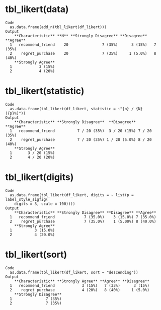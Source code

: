 # tbl_likert(data)

    Code
      as.data.frame(add_n(tbl_likert(df_likert)))
    Output
        **Characteristic** **N** **Strongly Disagree** **Disagree** **Agree**
      1   recommend_friend    20               7 (35%)      3 (15%)   7 (35%)
      2    regret_purchase    20               7 (35%)     1 (5.0%)   8 (40%)
        **Strongly Agree**
      1            3 (15%)
      2            4 (20%)

# tbl_likert(statistic)

    Code
      as.data.frame(tbl_likert(df_likert, statistic = ~"{n} / {N} ({p}%)"))
    Output
        **Characteristic** **Strongly Disagree**  **Disagree**    **Agree**
      1   recommend_friend          7 / 20 (35%)  3 / 20 (15%) 7 / 20 (35%)
      2    regret_purchase          7 / 20 (35%) 1 / 20 (5.0%) 8 / 20 (40%)
        **Strongly Agree**
      1       3 / 20 (15%)
      2       4 / 20 (20%)

# tbl_likert(digits)

    Code
      as.data.frame(tbl_likert(df_likert, digits = ~ list(p = label_style_sigfig(
        digits = 3, scale = 100))))
    Output
        **Characteristic** **Strongly Disagree** **Disagree** **Agree**
      1   recommend_friend             7 (35.0%)    3 (15.0%) 7 (35.0%)
      2    regret_purchase             7 (35.0%)    1 (5.00%) 8 (40.0%)
        **Strongly Agree**
      1          3 (15.0%)
      2          4 (20.0%)

# tbl_likert(sort)

    Code
      as.data.frame(tbl_likert(df_likert, sort = "descending"))
    Output
        **Characteristic** **Strongly Agree** **Agree** **Disagree**
      1   recommend_friend            3 (15%)   7 (35%)      3 (15%)
      2    regret_purchase            4 (20%)   8 (40%)     1 (5.0%)
        **Strongly Disagree**
      1               7 (35%)
      2               7 (35%)

